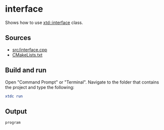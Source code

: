 # interface

Shows how to use [xtd::interface](https://gammasoft71.github.io/xtd/reference_guides/latest/classxtd_1_1interface.html) class.

## Sources

* [src/interface.cpp](src/interface.cpp)
* [CMakeLists.txt](CMakeLists.txt)

## Build and run

Open "Command Prompt" or "Terminal". Navigate to the folder that contains the project and type the following:

```cmake
xtdc run
```

## Output

```
program
```
